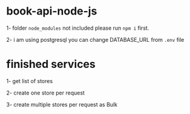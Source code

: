 # book-api-node-js

1- folder `node_modules` not included please run `npm i` first.

2- i am using postgresql you can change DATABASE_URL from `.env` file

# finished services

1- get list of stores

2- create one store per request

3- create multiple stores per request as Bulk

